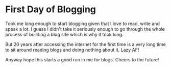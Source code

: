 # First Day of Blogging

Took me long enough to start blogging given that I love to read, write and speak a lot. I guess I didn't take it seriously enough to go through the whole process of building a blog site which is why it took long.

But 20 years after accessing the internet for the first time is a very long time to sit around reading blogs and doing nothing about it. Lazy AF!

Anyway hope this starts a good run in me for blogs. Cheers to the future!
